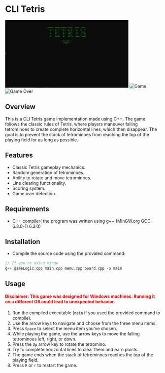 # CLI Tetris

<img src="https://github.com/DagmawiSolomon/CLI-Tetris/blob/main/menu.png?raw=true" alt="Menu" width="400"/>
<img src="[https://github.com/DagmawiSolomon/CLI-Tetris/blob/main/menu.png?raw=true](https://github.com/DagmawiSolomon/CLI-Tetris/blob/main/game.png)" alt="Game" width="400"/>
<img src="[https://github.com/DagmawiSolomon/CLI-Tetris/blob/main/menu.png?raw=true](https://github.com/DagmawiSolomon/CLI-Tetris/blob/main/gameover.png?raw=true)" alt="Game Over" width="400"/>

## Overview

This is a CLI Tetris game implementation made using C++. The game follows the classic rules of Tetris, where players maneuver falling tetrominoes to create complete horizontal lines, which then disappear. The goal is to prevent the stack of tetrominoes from reaching the top of the playing field for as long as possible.

## Features 
- Classic Tetris gameplay mechanics.
- Random generation of tetrominoes.
- Ability to rotate and move tetrominoes.
- Line clearing functionality.
- Scoring system.
- Game over detection.

## Requirements
- C++ compiler( the program was written using g++ (MinGW.org GCC-6.3.0-1) 6.3.0)

## Installation
- Compile the source code using the provided command:

```cpp
// If you're using mingw 
g++ gameLogic.cpp main.cpp menu.cpp board.cpp -o main
```

## Usage

<h4 style="color:#ff0000;"> Disclaimer: This game was designed for Windows machines. Running it on a different OS could lead to unexpected behavior. </h4>

1. Run the compiled executable (`main` if you used the provided command to compile).
2. Use the arrow keys to navigate and choose from the three menu items.
3. Press `Space` to select the menu item you've chosen.
4. While playing the game, use the arrow keys to move the falling tetrominoes left, right, or down.
5. Press the `Up` arrow key to rotate the tetromino.
6. Try to complete horizontal lines to clear them and earn points.
7. The game ends when the stack of tetrominoes reaches the top of the playing field.
8. Press `R` or `r` to restart the game.

